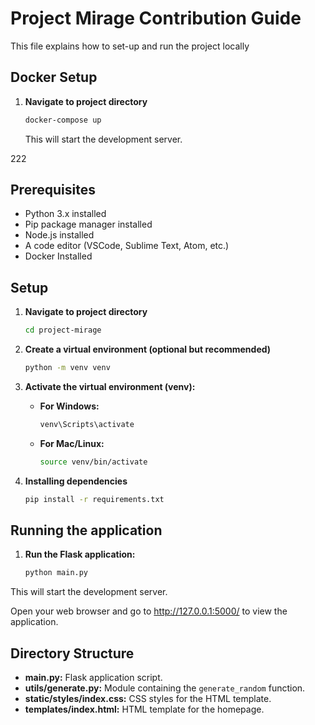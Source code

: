 # Project Mirage Contribution Guide

This file explains how to set-up and run the project locally

## Docker Setup


1. **Navigate to project directory**

   ```bash
   docker-compose up
   ```
   This will start the development server.

222


## Prerequisites

- Python 3.x installed
- Pip package manager installed
- Node.js installed
- A code editor (VSCode, Sublime Text, Atom, etc.)
- Docker Installed


## Setup

1. **Navigate to project directory**

   ```bash
   cd project-mirage
   ```

2. **Create a virtual environment (optional but recommended)**

   ```bash
   python -m venv venv
   ```

3. **Activate the virtual environment (venv):**

   - **For Windows:**

     ```bash
     venv\Scripts\activate
     ```

   - **For Mac/Linux:**
     ```bash
     source venv/bin/activate
     ```

4. **Installing dependencies**

   ```bash
   pip install -r requirements.txt


## Running the application

1. **Run the Flask application:**

   ```bash
   python main.py
   ```

This will start the development server.

Open your web browser and go to http://127.0.0.1:5000/ to view the application.


## Directory Structure

- **main.py:** Flask application script.
- **utils/generate.py:** Module containing the `generate_random` function.
- **static/styles/index.css:** CSS styles for the HTML template.
- **templates/index.html:** HTML template for the homepage.
